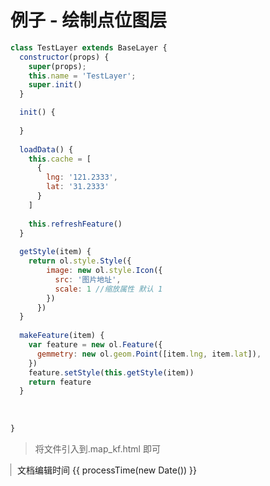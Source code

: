 

# 例子 - 绘制点位图层
```js
class TestLayer extends BaseLayer {
  constructor(props) {
    super(props);
    this.name = 'TestLayer';
    super.init()
  }

  init() {
    
  }
  
  loadData() {
    this.cache = [
      {
        lng: '121.2333',
        lat: '31.2333'
      }
    ]
    
    this.refreshFeature()
  }
  
  getStyle(item) {
    return ol.style.Style({
        image: new ol.style.Icon({
          src: '图片地址',
          scale: 1 //缩放属性 默认 1
        })
      })
  }
  
  makeFeature(item) {
    var feature = new ol.Feature({
      gemmetry: new ol.geom.Point([item.lng, item.lat]),
    })
    feature.setStyle(this.getStyle(item))
    return feature
  }
  
  
  
}
```
> 将文件引入到.map_kf.html 即可


<div class="botm">
 文档编辑时间 {{ processTime(new Date()) }}
</div>

<script setup>
 import moment from 'moment'
 const processTime = (time) => {
    return moment(time).format('YY年MM月DD日 HH:mm')
 }
</script>
<style lang="scss">

.botm {
    padding-left: 10px;
    border-left: rgb(128, 128, 128) 1px solid;
}
</style>
